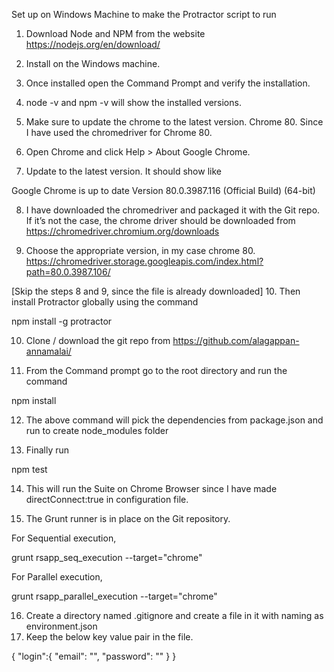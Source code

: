 Set up on Windows Machine to make the Protractor script to run

1. Download Node and NPM from the website
https://nodejs.org/en/download/

2. Install on the Windows machine.

3. Once installed open the Command Prompt and verify the installation.

4. node -v and npm -v will show the installed versions.


5. Make sure to update the chrome to the latest version. Chrome 80. Since I have used the chromedriver for Chrome 80.

6. Open Chrome and click Help > About Google Chrome.

7. Update to the latest version. It should show like

Google Chrome is up to date Version 80.0.3987.116 (Official Build) (64-bit)

8. I have downloaded the chromedriver and packaged it with the Git repo. If it’s not the case, the chrome driver should be downloaded from https://chromedriver.chromium.org/downloads

9. Choose the appropriate version, in my case chrome 80.  https://chromedriver.storage.googleapis.com/index.html?path=80.0.3987.106/

[Skip the steps 8 and 9, since the file is already downloaded] 10. Then install Protractor globally using the command

npm install -g protractor

10. Clone / download the git repo from https://github.com/alagappan-annamalai/<gitRepo> 

11. From the Command prompt go to the root directory and run the command

npm install

12. The above command will pick the dependencies from package.json and run to create node_modules folder

13. Finally run

npm test

14. This will run the Suite on Chrome Browser since I have made directConnect:true in configuration file.

15. The Grunt runner is in place on the Git repository.

For Sequential execution,

grunt rsapp_seq_execution --target="chrome"

For Parallel execution,

grunt rsapp_parallel_execution --target="chrome"

16. Create a directory named .gitignore and create a file in it with naming as environment.json
17. Keep the below key value pair in the file.

{
    "login":{
        "email": "<Riversand Email ID>",
        "password": "<Riversand Password>"
    }
}
